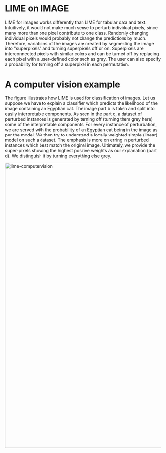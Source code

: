 # LIME on IMAGE
LIME for images works differently than LIME for tabular data and text. Intuitively, it would not make much sense to perturb individual pixels, since many more than one pixel contribute to one class. Randomly changing individual pixels would probably not change the predictions by much. Therefore, variations of the images are created by segmenting the image into "superpixels" and turning superpixels off or on. Superpixels are interconnected pixels with similar colors and can be turned off by replacing each pixel with a user-defined color such as gray. The user can also specify a probability for turning off a superpixel in each permutation.

# A computer vision example
The figure illustrates how LIME is used for classification of images. Let us suppose we have to explain a classifier which predicts the likelihood of the image containing an Egyptian cat. The image part b  is taken and split into easily interpretable components. As seen in the part c, a dataset of perturbed instances is generated by turning off (turning them grey here) some of the interpretable components. For every instance of perturbation, we are served with the probability of an Egyptian cat being in the image as per the model. We then try to understand a locally weighted simple (linear) model on such a dataset. The emphasis is more on erring in perturbed instances which best match the original image. Ultimately, we provide the super-pixels showing the highest positive weights as our explanation (part d). We distinguish it by turning everything else grey.

<img width="922" alt="lime-computervision" src="https://user-images.githubusercontent.com/72971618/108672007-5a970680-7507-11eb-9038-4f55e2760160.png">